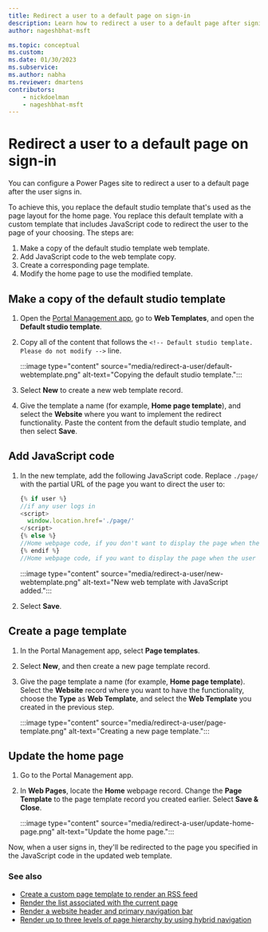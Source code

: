 ```yaml
---
title: Redirect a user to a default page on sign-in
description: Learn how to redirect a user to a default page after signing in.
author: nageshbhat-msft

ms.topic: conceptual
ms.custom: 
ms.date: 01/30/2023
ms.subservice:
ms.author: nabha
ms.reviewer: dmartens
contributors:
    - nickdoelman
    - nageshbhat-msft
---
```


# Redirect a user to a default page on sign-in

You can configure a Power Pages site to redirect a user to a default page after the user signs in. 

To achieve this, you replace the default studio template that's used as the page layout for the home page. You replace this default template with a custom template that includes JavaScript code to redirect the user to the page of your choosing. The steps are:

1. Make a copy of the default studio template web template.
1. Add JavaScript code to the web template copy.
1. Create a corresponding page template.
1. Modify the home page to use the modified template.

## Make a copy of the default studio template

1. Open the [Portal Management app](../portal-management-app.md), go to **Web Templates**, and open the **Default studio template**.

1. Copy all of the content that follows the `<!-- Default studio template. Please do not modify -->` line.

    :::image type="content" source="media/redirect-a-user/default-webtemplate.png" alt-text="Copying the default studio template.":::

1. Select **New** to create a new web template record.

1. Give the template a name (for example, **Home page template**), and select the **Website** where you want to implement the redirect functionality. Paste the content from the default studio template, and then select **Save**. 

## Add JavaScript code

1. In the new template, add the following JavaScript code. Replace `./page/` with the partial URL of the page you want to direct the user to:

    ```javascript
    {% if user %}
    //if any user logs in
    <script>
      window.location.href='./page/'
    </script>
    {% else %}
    //Home webpage code, if you don't want to display the page when the user is being redirected
    {% endif %}
    //Home webpage code, if you want to display the page when the user is being redirected
    ```

    :::image type="content" source="media/redirect-a-user/new-webtemplate.png" alt-text="New web template with JavaScript added.":::

1. Select **Save**.

## Create a page template

1. In the Portal Management app, select **Page templates**.

1. Select **New**, and then create a new page template record.

1. Give the page template a name (for example, **Home page template**). Select the **Website** record where you want to have the functionality, choose the **Type** as **Web Template**, and select the **Web Template** you created in the previous step.

    :::image type="content" source="media/redirect-a-user/page-template.png" alt-text="Creating a new page template.":::

## Update the home page

1. Go to the Portal Management app.

1. In **Web Pages**, locate the **Home** webpage record. Change the **Page Template** to the page template record you created earlier. Select **Save & Close**.

    :::image type="content" source="media/redirect-a-user/update-home-page.png" alt-text="Update the home page.":::

Now, when a user signs in, they'll be redirected to the page you specified in the JavaScript code in the updated web template.

### See also

- [Create a custom page template to render an RSS feed](render-rss-custom-web-template.md)  
- [Render the list associated with the current page](render-list-current-page.md)  
- [Render a website header and primary navigation bar](render-site-header-primary-navigation.md)  
- [Render up to three levels of page hierarchy by using hybrid navigation](hybrid-navigation-render-page-hierarchy.md)  

